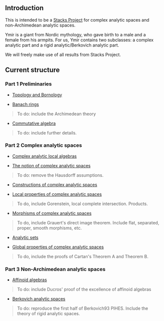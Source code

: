 

## Introduction
This is intended to be a [Stacks Project](https://stacks.math.columbia.edu) for complex analytic spaces and non-Archimedean analytic spaces.

Ymir is a giant from Nordic mythology, who gave birth to a male and a female from his armpits. For us, Ymir contains two subclasses: a complex analytic part and a rigid analytic/Berkovich analytic part.

We will freely make use of all results from Stacks Project.
 

## Current structure

### Part 1 Preliminaries

- [Topology and Bornology](aux/Topology-Bornology.pdf)


- [Banach rings](aux/Banach-Rings.pdf)

> To do: include the Archimedean theory

- [Commutative algebra](aux/Commutative-Algebra.pdf)

> To do: include further details.

### Part 2 Complex analytic spaces

- [Complex analytic local algebras](aux/Local-Algebras.pdf)

- [The notion of complex analytic spaces](aux/Complex-Analytic-Spaces.pdf)

> To do: remove the Hausdorff assumptions.

- [Constructions of complex analytic spaces](aux/Constructions-Complex-Spaces.pdf)

- [Local properties of complex analytic spaces](aux/Properties-Complex-Spaces.pdf)

> To do, include Gorenstein, local complete intersection. Products.

- [Morphisms of complex analytic spaces](aux/Morphism-Complex-Spaces.pdf)

> To do, include Grauert's direct image theorem. Include flat, separated, proper, smooth morphisms, etc.

- [Analytic sets](aux/Analytic-Sets.pdf)

- [Global properties of complex analytic spaces](aux/Global-Properties-Complex-Spaces.pdf)

> To do, include the proofs of Cartan's Theorem A and Theorem B.


### Part 3 Non-Archimedean analytic spaces

- [Affinoid algebras](aux/Affinoid-Algebras.pdf)

> To do: include Ducros' proof of the excellence of affinoid algebras

- [Berkovich analytic spaces](aux/Berkovich-Analytic-Spaces.pdf)

> To do: reproduce the first half of Berkovich93 PIHES. Include the theory of rigid analytic spaces.